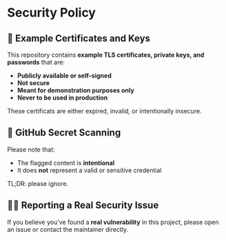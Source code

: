 # Security Policy

## 🔐 Example Certificates and Keys

This repository contains **example TLS certificates, private keys, and passwords** that are:

- **Publicly available or self-signed**
- **Not secure**
- **Meant for demonstration purposes only**
- **Never to be used in production**

These certificats are either expired, invalid, or intentionally insecure.

## 🤖 GitHub Secret Scanning

Please note that:

- The flagged content is **intentional**
- It does **not** represent a valid or sensitive credential

TL;DR: please ignore.

## 🧑‍💻 Reporting a Real Security Issue

If you believe you’ve found a **real vulnerability** in this project, please open an issue or contact the maintainer directly.